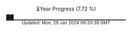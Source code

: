 <p align="center">
⏳Year Progress (7.72 %) <br>
██▁▁▁▁▁▁▁▁▁▁▁▁▁▁▁▁▁▁▁▁▁▁▁▁▁▁▁▁ <br>
<sub>Updated: Mon, 29 Jan 2024 06:20:39 GMT</sub>
</p>

